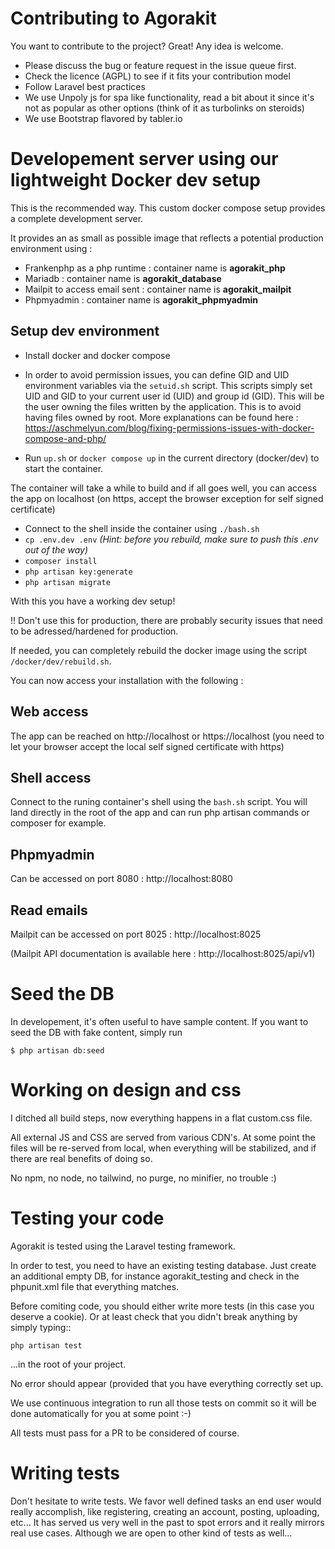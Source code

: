 # Contributing to Agorakit

You want to contribute to the project? Great! Any idea is welcome. 

- Please discuss the bug or feature request in the issue queue first.
- Check the licence (AGPL) to see if it fits your contribution model
- Follow Laravel best practices
- We use Unpoly js for spa like functionality, read a bit about it since it's not as popular as other options (think of it as turbolinks on steroids)
- We use Bootstrap flavored by tabler.io


# Developement server using our lightweight Docker dev setup
This is the recommended way. This custom docker compose setup provides a complete development server.

It provides an as small as possible image that reflects a potential production environment using :

- Frankenphp as a php runtime : container name is **agorakit_php**
- Mariadb : container name is **agorakit_database**
- Mailpit to access email sent : container name is **agorakit_mailpit**
- Phpmyadmin : container name is **agorakit_phpmyadmin**


## Setup dev environment
- Install docker and docker compose

- In order to avoid permission issues, you can define GID and UID environment variables via the `setuid.sh` script. This scripts simply set UID and GID to your current user id (UID) and group id (GID). This will be the user owning the files written by the application. This is to avoid having files owned by root. More explanations can be found here : https://aschmelyun.com/blog/fixing-permissions-issues-with-docker-compose-and-php/

- Run `up.sh` or `docker compose up` in the current directory (docker/dev) to start the container.

The container will take a while to build and if all goes well, you can access the app on localhost (on https, accept the browser exception for self signed certificate)

- Connect to the shell inside the container using `./bash.sh`
- `cp .env.dev .env` _(Hint: before you rebuild, make sure to push this .env out of the way)_
- `composer install`
- `php artisan key:generate`
- `php artisan migrate`

With this you have a working dev setup!

!! Don't use this for production, there are probably security issues that need to be adressed/hardened for production.

If needed, you can completely rebuild the docker image using the script `/docker/dev/rebuild.sh`.


You can now access your installation with the following : 


## Web access
The app can be reached on http://localhost or https://localhost (you need to let your browser accept the local self signed certificate with https)

## Shell access
Connect to the runing container's shell using the `bash.sh` script. You will land directly in the root of the app and can run php artisan commands or composer for example.

## Phpmyadmin
Can be accessed on port 8080 : http://localhost:8080

## Read emails
Mailpit can be accessed on port 8025 : http://localhost:8025

(Mailpit API documentation is available here : http://localhost:8025/api/v1)


# Seed the DB 
In developement, it's often useful to have sample content. If you want to seed the DB with fake content, simply run

    $ php artisan db:seed


# Working on design and css
I ditched all build steps, now everything happens in a flat custom.css file.

All external JS and CSS are served from various CDN's. At some point the files will be re-served from local, when everything will be stabilized, and if there are real benefits of doing so.

No npm, no node, no tailwind, no purge, no minifier, no trouble :)


# Testing your code
Agorakit is tested using the Laravel testing framework.

In order to test, you need to have an existing testing database. Just create an additional empty DB, for instance agorakit_testing and check in the phpunit.xml file that everything matches.

Before comiting code, you should either write more tests (in this case you deserve a cookie). Or at least check that you didn't break anything by simply typing::

    php artisan test

...in the root of your project.

No error should appear (provided that you have everything correctly set up.

We use continuous integration to run all those tests on commit so it will be done automatically for you at some point :-)

All tests must pass for a PR to be considered of course.

# Writing tests
Don't hesitate to write tests. We favor well defined tasks an end user would really accomplish, like registering, creating an account, posting, uploading, etc... It has served us very well in the past to spot errors and it really mirrors real use cases. Although we are open to other kind of tests as well...
